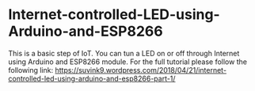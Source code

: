# Internet-controlled-LED-using-Arduino-and-ESP8266
This is a basic step of IoT. You can tun a LED on or off through Internet using Arduino and ESP8266 module. 
For the full tutorial please follow the following link:
https://suvink9.wordpress.com/2018/04/21/internet-controlled-led-using-arduino-and-esp8266-part-1/
